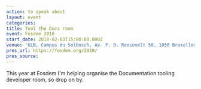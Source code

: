 ```yaml
---
action: to speak about
layout: event
categories:
title: Tool the Docs room
event: Fosdem 2018
start_date: 2018-02-03T15:00:00.000Z
venue: 'ULB, Campus du Solbosch, Av. F. D. Roosevelt 50, 1050 Bruxelles'
pres_url: https://fosdem.org/2018/
pres_source:
---
```


This year at Fosdem I'm helping organise the Documentation tooling developer room, so drop on by.
